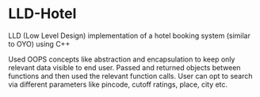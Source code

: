 # LLD-Hotel
LLD (Low Level Design) implementation of a hotel booking system (similar to OYO) using C++

Used OOPS concepts like abstraction and encapsulation to keep only relevant data visible to end user.
Passed and returned objects between functions and then used the relevant function calls.
User can opt to search via different parameters like pincode, cutoff ratings, place, city etc.
